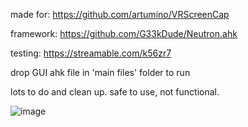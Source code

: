 made for: https://github.com/artumino/VRScreenCap

framework: https://github.com/G33kDude/Neutron.ahk

testing: https://streamable.com/k56zr7

drop GUI ahk file in  'main files' folder to run

lots to do and clean up. safe to use, not functional. 

![image](https://user-images.githubusercontent.com/98753696/184539503-bb4f8315-d38c-4668-a67c-45619350d7be.png)
